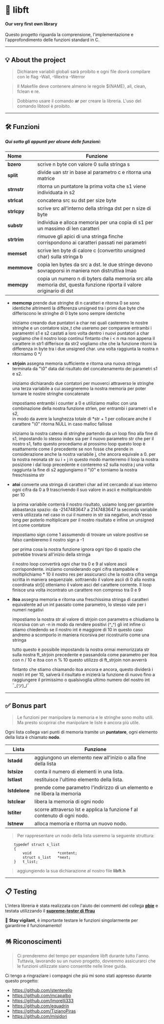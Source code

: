 # 📖 libft
####  Our very first own library
Questo progetto riguarda la comprensione, l'implementazione e l'approfondimento delle funzioni standard in C.

------------

## 💡 About the project

> Dichiarare variabili globali sarà proibito e ogni file dovrà compilare con le flag  -Wall, -Wextra -Werror

> Il Makefile deve contenere almeno le regole $(NAME), all, clean, fclean e re.

> Dobbiamo usare il comando **ar** per creare la libreria. L'uso del comando libtool è proibito.

------------

## 🛠️ Funzioni

 ##### Qui sotto gli appunti per alcune delle funzioni:

| Nome        | Funzione                                                                                                          |
|:------------|-------------------------------------------------------------------------------------------------------------------|
| **bzero**   | scrive n byte con valore 0 sulla stringa s                                                                        |
| **split**   | divide uan str in base al parametro c e ritorna una matrice                                                       |
| **strnstr** | ritorna un puntatore la prima volta che s1 viene individuata in s2                                                |
| **strlcat** | concatena src su dst per size byte                                                                                |
| **strlcpy** | scrive src all'interno della stringa dst per n size di byte                                                       |
| **substr**  | individua e alloca memoria per una copia di s1 per un massimo di len caratteri                                    |
| **strtrim** | rimuove gli apici di una stringa finche corrispondono ai caratteri passati nei parametri                          |
| **memset**  | scrive len byte di calore c (convertito unsigned char) sulla stringa b                                            |
| **memmove** | copia len bytes da src a dst. le due stringe devono sovrapporsi in maniera non distruttiva lmao                   |
| **memcpy**  | copia un numero n di byters dalla memoria src alla memoria dst, questa funzione riporta il valore originario di dst |


* **memcmp** prende due stringhe di n caratteri e ritorna 0 se sono identiche altrimenti la differenza unsigned tra i primi due byte che differiscono le stringhe di 0 byte sono sempre identiche


    iniziamo creando due puntatori a char nei quali casteremo le nostre stringhe e un contatore size_t
    che useremo per comparare entrambi i paramentri s1 e s2 castati a loro volta dentro i nuovi puntatori a char
    vogliamo che il nostro loop continui fintanto che i < n ma non appena il carattere in str1 differisce da str2 vogliamo che
    che la funzione ritorni la differenza in byte tra i due unsigned char.
    una volta raggiunta la nostra n ritorniamo 0 */

* **strjoin** assegna memoria sufficiente e ritorna una nuova stringa terminata da "\0" data dal risultato del concatenamento dei parametri s1 e s2.


    iniziamo dichiarando due contatori per muoverci attraverso le stringhe
    una terza variabile a cui assegneremo la nostra memoria per poter tornare
    le nostre stringhe concatenate
	
    impostiamo entrambi i counter a 0 e utiliziamo malloc
    con una combinazione della nostra funzione strlen, per entrambi i parametri s1 e s2,	
    in modo da avere la lunghezza totale di *str + 1 per collocare anche il carattere "\0"
    ritorna NULL in caso malloc fallisse
	
    iniziamo la nostra catena di stringhe partendo da un loop
    fino alla fine di s1, impostando lo stesso index sia per il nuovo parametro str
    che per il nostro s1, fatto questo procediamo al prossimo loop
    questo loop è esattamente come il precedente se non fosse che prende
    in considerazione anche la nostra variabile j, che ancora equivale a 0.
    per la nostra neonata str su i + j in questo modo manterremo il loop
    la nostra posizione i dal loop precedente e conteremo s2 sulla nostra j
    una volta raggiunta la fine di s2 aggiungiamo il "\0" e torniamo la nostra freschissima str   

* **atoi** converte una stringa di caratteri char ad int cercando al suo interno ogni cifra da 0 a 9 trascrivendo il suo valore in ascii e moltiplicandolo per 10
   
	
    la prima variabile conterrà il nostro risultato, usiamo long per
	garantire abbastanza spazio: da -2147483647 a 2147483647
	la seconda variabile verrà utilizzata nel caso in cui il numero in str sia negativo,
	anch'esso long per poterlo moltiplicare per il nostro risultato
	e infine un unsigned int come contatore
	
	impostiamo sign come 1 assumendo di trovare un valore positivo
	se falso cambieremo il nostro sign a -1
	
	per prima cosa la nostra funzione ignora ogni tipo di spazio
	che potrebbe trovarsi all'inizio della stringa
	
	il nostro loop convertirà ogni char tra 0 e 9 al valore ascii corrispondente.
	iniziamo considerando ogni cifra stampabile e moltiplichiamo * 10 il nostro res
	per assicurarci che la nostra cifra venga scritta in maniera sequenziale.
	sottraendo il valore ascii di 0 alla nostra coordinata str[i] otteniamo
	il valore asci del carattere corrente.
	Il loop finisce una volta incontrato un carattere non compreso tra 0 e 9

* **itoa** assegna memoria e ritorna una freschissima stringa di caratteri equivalente ad un int passato come parametro, lo stesso vale per i numeri negativi

	
	impostiamo la nostra str al valore di strjoin con parametro
	e chiudiamo la ricorsiva con un -n in modo da rendere positivi (^_^) gli int
	infine ci stiamo chiedendo se il nostro int è maggiore di 10 in questo caso
	andremo a scomporlo in maniera ricorsiva per ricostruirlo come una stringa
	
	tutto questo è possibile impostando la nostra ormai memorizzata str
	sulla nostra ft_strjoin precedente e passandola come parametro per itoa con
	n / 10 e itoa con n % 10 questo utilizzo di ft_strjoin non avverrà	
	
	fintanto che stiamo chiamando itoa ancora e ancora, questo dividerà i nostri int per 10,
	salverà il risultato e inizierà la funzione di nuovo fino a raggiungere
	il primissimo o qualsivoglia ultimo numero del nostro int  ¯\_(ツ)_/¯

------------

## ✅ Bonus part

> Le funzioni per manipolare la memoria e le stringhe sono molto utili. 
Ma presto scoprirai che manipolare le liste è ancora più utile.

Ogni lista collega vari punti di memoria tramite un **puntatore**, ogni elemento della lista è chiamato **nodo**.

| Lista         | Funzione                                                                 |
|---------------|--------------------------------------------------------------------------|
| **lstadd**    | aggiungono un elemento new all'inizio o alla fine della lista            |
| **lstsize**   | conta il numero di elementi in una lista.                                |
| **lstlast**   | restituisce l'ultimo elemento della lista.                               |
| **lstdelone** | prende come parametro l'indirizzo di un elemento e ne libera la memoria  |
| **lstclear**  | libera la memoria di ogni nodo                                           |
| **lstiter**   | scorre attraverso lst e applica la funzione f al contenuto di ogni nodo. |
| **lstnew**    | alloca memoria e ritorna un nuovo nodo.                                  |

> Per rappresentare un nodo della lista useremo la seguente struttura:
 
        typedef struct s_list
        {
            void			*content;
            struct s_list	*next;
        }	t_list;

> aggiungiendo la sua dichiarazione al nostro file **libft.h**

------------

## 📋 Testing

L'intera libreria è stata realizzata con l'aiuto dei commenti del collega **[pbie](https://github.com/pbie42/libft42commented)**
e testata utilizzando il [**supreme-tester di ffrau**](https://github.com/FranFrau/Supreme-Tester-Libft)

🚨 **Stay vigilant**, è importante testare le funzioni singolarmente per garantirne il funzionamento!

## 🪅 Riconoscimenti

> Ci prenderemo del tempo per espandere libft durante tutto l'anno.
Tuttavia, lavorando su un nuovo progetto, dovremmo assicurarci
che le funzioni utilizzate siano consentite nelle linee guida.


Ci tengo a ringraziare i compagni che piú mi sono stati appresso durante questo progetto:

* https://github.com/stenterello
* https://github.com/mcapalbo
* https://github.com/lmorelli333
* https://github.com/equadrin
* https://github.com/TizianoPiras
* https://github.com/misidori


